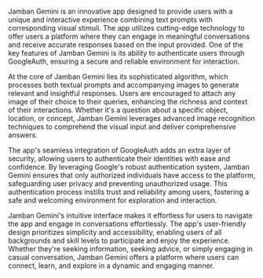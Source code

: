 Jamban Gemini is an innovative app designed to provide users with a unique and interactive experience combining text prompts with corresponding visual stimuli. The app utilizes cutting-edge technology to offer users a platform where they can engage in meaningful conversations and receive accurate responses based on the input provided. One of the key features of Jamban Gemini is its ability to authenticate users through GoogleAuth, ensuring a secure and reliable environment for interaction.

At the core of Jamban Gemini lies its sophisticated algorithm, which processes both textual prompts and accompanying images to generate relevant and insightful responses. Users are encouraged to attach any image of their choice to their queries, enhancing the richness and context of their interactions. Whether it's a question about a specific object, location, or concept, Jamban Gemini leverages advanced image recognition techniques to comprehend the visual input and deliver comprehensive answers.

The app's seamless integration of GoogleAuth adds an extra layer of security, allowing users to authenticate their identities with ease and confidence. By leveraging Google's robust authentication system, Jamban Gemini ensures that only authorized individuals have access to the platform, safeguarding user privacy and preventing unauthorized usage. This authentication process instills trust and reliability among users, fostering a safe and welcoming environment for exploration and interaction.

Jamban Gemini's intuitive interface makes it effortless for users to navigate the app and engage in conversations effortlessly. The app's user-friendly design prioritizes simplicity and accessibility, enabling users of all backgrounds and skill levels to participate and enjoy the experience. Whether they're seeking information, seeking advice, or simply engaging in casual conversation, Jamban Gemini offers a platform where users can connect, learn, and explore in a dynamic and engaging manner.
